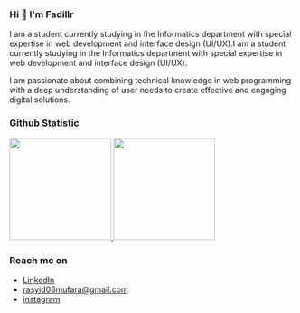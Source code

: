 ### Hi 👋 I'm Fadillr

I am a student currently studying in the Informatics department with special expertise in web development and interface design (UI/UX).I am a student currently studying in the Informatics department with special expertise in web development and interface design (UI/UX).

I am passionate about combining technical knowledge in web programming with a deep understanding of user needs to create effective and engaging digital solutions.

### Github Statistic
<p align="left">
<a href="https://github.com/fadillr">
  <img height="180em" src="https://github-readme-stats.vercel.app/api?username=fadillr&theme=jolly&show_icons=true"/>
  <img height="180em" src="https://github-readme-stats.vercel.app/api/top-langs/?username=fadillr&layout=compact&langs_count=8&theme=jolly"/>
</a>
</p>



### Reach me on
- <a href="https://linkedin.com/in/muhammad-fadillah-rasyid-63084a134/">LinkedIn</a>
- rasyid08mufara@gmail.com
- <a href="https://instagram.com/fadillrsyd">instagram</a>
